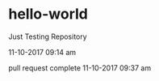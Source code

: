 # hello-world
Just Testing Repository

11-10-2017 09:14 am

pull request complete
11-10-2017 09:37 am
